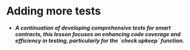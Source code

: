 # Adding more tests
- ***A continuation of developing comprehensive tests for smart contracts, this lesson focuses on enhancing code coverage and efficiency in testing, particularly for the \`check upkeep\` function.***

## 